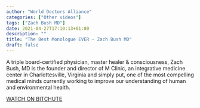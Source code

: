 ```yaml
---
author: "World Doctors Alliance"
categories: ["Other videos"]
tags: ["Zach Bush MD"]
date: 2021-04-27T17:10:13+01:00
description: ""
title: "The Best Monologue EVER - Zach Bush MD"
draft: false
---
```


A triple board-certified physician, master healer & consciousness, Zach Bush, MD is the founder and director of M Clinic, an integrative medicine center in Charlottesville, Virginia and simply put, one of the most compelling medical minds currently working to improve our understanding of human and environmental health.  

[WATCH ON BITCHUTE](https://www.bitchute.com/video/8db10a8TQgUN/)